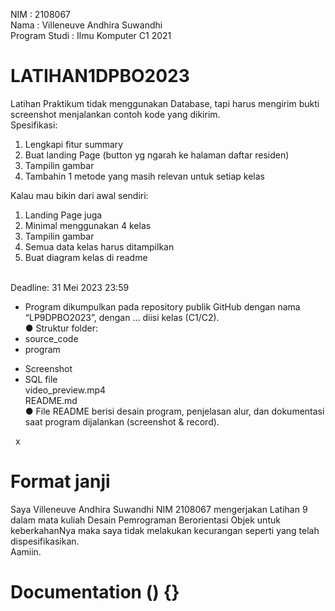 NIM               : 2108067<br />
Nama              : Villeneuve Andhira Suwandhi<br />
Program Studi     : Ilmu Komputer C1 2021<br />

# LATIHAN1DPBO2023
Latihan Praktikum tidak menggunakan Database, tapi harus mengirim bukti<br />
screenshot menjalankan contoh kode yang dikirim.<br />
Spesifikasi:
1. Lengkapi fitur summary
2. Buat landing Page (button yg ngarah ke halaman daftar residen)
3. Tampilin gambar
4. Tambahin 1 metode yang masih relevan untuk setiap kelas

Kalau mau bikin dari awal sendiri:<br />
1. Landing Page juga
2. Minimal menggunakan 4 kelas
3. Tampilin gambar
4. Semua data kelas harus ditampilkan
5. Buat diagram kelas di readme

<br />Deadline: 31 Mei 2023 23:59<br />
- Program dikumpulkan pada repository publik GitHub dengan nama
“LP9DPBO2023”, dengan … diisi kelas (C1/C2).<br />
● Struktur folder:
- source_code<br />
- program<br />
+ Screenshot<br />
+ SQL file<br />
video_preview.mp4<br />
README.md<br />
● File README berisi desain program, penjelasan alur, dan dokumentasi saat
program dijalankan (screenshot & record).<br />

&nbsp; x

# Format janji
Saya Villeneuve Andhira Suwandhi NIM 2108067 mengerjakan Latihan 9<br />
dalam mata kuliah Desain Pemrograman Berorientasi Objek untuk keberkahanNya maka saya tidak melakukan kecurangan seperti yang telah dispesifikasikan.<br />
Aamiin.<br />

# Documentation () {}
